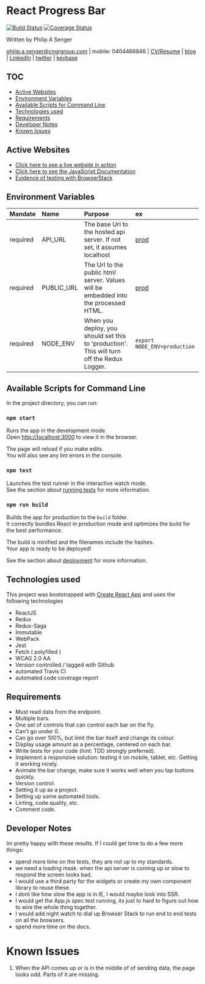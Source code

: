 # React Progress Bar

[![Build Status](https://travis-ci.org/psenger/react-progress-bar.svg?branch=master)](https://travis-ci.org/psenger/react-progress-bar)
[![Coverage Status](https://coveralls.io/repos/github/psenger/react-progress-bar/badge.svg?branch=master)](https://coveralls.io/github/psenger/react-progress-bar?branch=master)

Written by Philip A Senger

[philip.a.senger@cngrgroup.com](mailto:philip.a.senger@cngrgroup.com) | mobile: 0404466846 | [CV/Resume](http://www.visualcv.com/philipsenger) | [blog](http://www.apachecommonstipsandtricks.blogspot.com/) | [LinkedIn](http://au.linkedin.com/in/philipsenger) | [twitter](http://twitter.com/PSengerDownUndr) | [keybase](https://keybase.io/psenger)

## TOC

* [Active Websites](#active-websites)
* [Environment Variables](#environment-variables)
* [Available Scripts for Command Line](#available-scripts-for-command-line)
* [Technologies used](#technologies-used) 
* [Requirements](#requirements)
* [Developer Notes](#developer-notes)
* [Known Issues](#known-issues)

## Active Websites

* [Click here to see a live website in action](http://react-progress-bar.s3-website-ap-southeast-2.amazonaws.com/)
* [Click here to see the JavaScript Documentation](https://psenger.github.io/react-progress-bar/)
* [Evidence of testing with BrowserStack](https://youtu.be/olnYyrwJpvg)

## Environment Variables

| Mandate  | Name      | Purpose | ex |
|:---------|:----------|:--------|:---|
| required | API_URL   | The base Url to the hosted api server. If not set, it assumes localhost | [prod](https://simple-example-cars.herokuapp.com/api/v1/)  |
| required | PUBLIC_URL| The Url to the public html server. Values will be embedded into the processed HTML. | [prod](http://react-progress-bar.s3-website-ap-southeast-2.amazonaws.com/) |
| required | NODE_ENV  | When you deploy, you should set this to 'production'. This will turn off the Redux Logger. | `export NODE_ENV=production`  |


## Available Scripts for Command Line

In the project directory, you can run:

### `npm start`

Runs the app in the development mode.<br>
Open [http://localhost:3000](http://localhost:3000) to view it in the browser.

The page will reload if you make edits.<br>
You will also see any lint errors in the console.

### `npm test`

Launches the test runner in the interactive watch mode.<br>
See the section about [running tests](#running-tests) for more information.

### `npm run build`

Builds the app for production to the `build` folder.<br>
It correctly bundles React in production mode and optimizes the build for the best performance.

The build is minified and the filenames include the hashes.<br>
Your app is ready to be deployed!

See the section about [deployment](#deployment) for more information.

## Technologies used

This project was bootstrapped with [Create React App](https://github.com/facebookincubator/create-react-app) and uses the following technologies

* ReactJS
* Redux
* Redux-Saga
* Immutable
* WebPack
* Jest
* Fetch ( polyfilled )
* WCAG 2.0 AA
* Version controlled / tagged with Github
* automated Travis CI
* automated code coverage report

## Requirements

* Must read data from the endpoint.
* Multiple bars.
* One set of controls that can control each bar on the fly.
* Can't go under 0.
* Can go over 100%, but limit the bar itself and change its colour.
* Display usage amount as a percentage, centered on each bar.
* Write tests for your code (hint: TDD strongly preferred).
* Implement a responsive solution: testing it on mobile, tablet, etc. Getting it working nicely.
* Animate the bar change, make sure it works well when you tap buttons quickly.
* Version control.
* Setting it up as a project.
* Setting up some automated tools.
* Linting, code quality, etc.
* Comment code.
  
## Developer Notes

Im pretty happy with these results. If I could get time to do a few more things:

* spend more time on the tests, they are not up to my standards. 
* we need a loading mask. when the api server is coming up or slow to respond the screen looks bad.
* I would use a third party for the widgets or create my own component library to reuse these.
* I dont like how slow the app is in IE, I would maybe look into SSR.
* I would get the App.js spec test running, its just to hard to figure out how to wire the whole thing together.
* I would add night watch to dial up Browser Stack to run end to end tests on all the browsers.
* spend more time on the docs.

# Known Issues

1. When the API comes up or is in the middle of of sending data, the page looks odd. Parts of it are missing.
